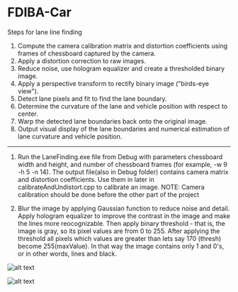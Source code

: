 # FDIBA-Car

Steps for lane line finding

1) Compute the camera calibration matrix and distortion coefficients using frames of chessboard captured by the camera.
2) Apply a distortion correction to raw images.
3) Reduce noise, use hologram equalizer and create a thresholded binary image.
4) Apply a perspective transform to rectify binary image ("birds-eye view").
5) Detect lane pixels and fit to find the lane boundary.
6) Determine the curvature of the lane and vehicle position with respect to center.
7) Warp the detected lane boundaries back onto the original image.
8) Output visual display of the lane boundaries and numerical estimation of lane curvature and vehicle position.

---------------------------------------------------------------------------
 
1) Run the LaneFinding.exe file from Debug with parameters chessboard width and height, and number of chessboard frames (for example, -w 9 -h 5 -n 14). The output file(also in Debug folder) contains camera matrix and distortion coefficients. Use them in later in calibrateAndUndistort.cpp to calibrate an image. NOTE: Camera calibration should be done before the other part of the project
 
3) Blur the image by applying Gaussian function to reduce noise and detail. Apply hologram equalizer to improve the contrast in the image and make the lines more reocognizable. Then apply binary threshold - that is, the image is gray, so its pixel values are from 0 to 255. After applying the threshold all pixels which values are greater than lets say 170 (thresh) become 255(maxValue). In that way the image contains only 1 and 0's, or in other words, lines and black.   

![alt text](https://user-images.githubusercontent.com/20464575/34950126-e8318ae4-fa1a-11e7-9d28-9f7aefb430f9.jpg)

![alt text](https://user-images.githubusercontent.com/20464575/34950014-857ba998-fa1a-11e7-9a49-129240ce61cb.png) 
 
